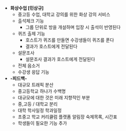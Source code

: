 - **화상수업 [민상규]**
  - 중고등 수업, 대학교 강의를 위한 화상 강의 서비스
  - 출석체크 기능
    - 그룹 단위로 방을 개설하며 입장 시 출석이 반영된다
  - 퀴즈 출제 기능
    - 호스트가 퀴즈를 만들면 수강생들이 퀴즈를 푼다
    - 결과가 호스트에게 전달된다
  - 설문조사
    - 설문조사 결과가 호스트에게 전달된다
  - 전체 음소거
  - 수강생 응답 기능
- **-피드백-**
  - 대규모 트래픽 분산
  - 중고등학교 하나가 수백명
  - 대규모에 대한 것은 미래 지향적인 부분
  - 중,고등 / 대학교 분리
  - 대학 학사일정 학과일정
  - 초중고 학교 커리큘럼 플랫폼 알림장 숙제목록, 시간표
  - 학생들이 필요한 기능 추가

